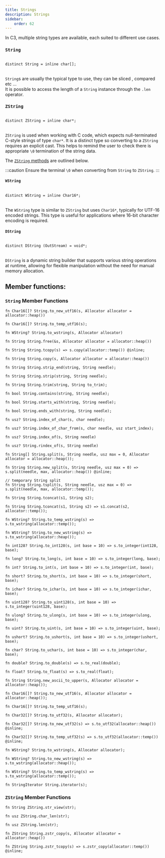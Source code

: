 ```yaml
---
title: Strings
description: Strings
sidebar:
    order: 62
---
```

In C3, multiple string types are available, each suited to different use cases.

### `String`

```c3

distinct String = inline char[];

```
\
`String`s are usually the typical type to use, they can be sliced , compared etc ... \
It is possible to access the length of a `String` instance through the  ` .len  `  operator.


### `ZString`

```c3

distinct ZString = inline char*;
```

\
`ZString` is used when working with C code, which expects null-terminated C-style strings of type `char*`. It is a distinct type so converting to a `ZString` requires an explicit cast. This helps to remind the user to check there is appropriate `\0` termination of the string data.

The [`ZString` methods](#zstring-member-functions) are outlined below.

:::caution
Ensure the terminal `\0` when converting from `String` to `ZString`.
:::

#### `WString`

```c3

distinct WString = inline Char16*;
```

\
The `WString` type is similar to `ZString` but uses `Char16*`, typically for UTF-16 encoded strings. This type is useful for applications where 16-bit character encoding is required.

#### `DString`

```c3

distinct DString (OutStream) = void*;
```

\
`DString` is a dynamic string builder that supports various string operations at runtime, allowing for flexible manipulation without the need for manual memory allocation.

## Member functions:

### `String` Member Functions

```c3
fn Char16[]? String.to_new_utf16(s, Allocator allocator = allocator::heap())
```

```c3
fn Char16[]? String.to_temp_utf16(s);
```

```c3
fn WString? String.to_wstring(s, Allocator allocator)
```

```c3 implementation
fn String String.free(&s, Allocator allocator = allocator::heap())
```

```c3 implementation
fn String String.tcopy(s) => s.copy(allocator::temp()) @inline;
```

```c3 implementation
fn String String.copy(s, Allocator allocator = allocator::heap())
```

```c3 implementation
fn String String.strip_end(string, String needle);
```

```c3 implementation
fn String String.strip(string, String needle);
```

```c3 implementation
fn String String.trim(string, String to_trim);
```

```c3 implementation
fn bool String.contains(string, String needle);
```

```c3 implementation
fn bool String.starts_with(string, String needle);
```

```c3 implementation
fn bool String.ends_with(string, String needle);
```
```c3 implementation
fn usz? String.index_of_char(s, char needle);
```

```c3 implementation
fn usz? String.index_of_char_from(s, char needle, usz start_index);
```

```c3 implementation
fn usz? String.index_of(s, String needle)
```

```c3
fn usz? String.rindex_of(s, String needle)
```

```c3 implementation
fn String[] String.split(s, String needle, usz max = 0, Allocator allocator = allocator::heap());
```

```c3 implementation
fn String String.new_split(s, String needle, usz max = 0) => s.split(needle, max, allocator::heap()) @inline;
```

```c3 implementation
// temporary String split
fn String String.tsplit(s, String needle, usz max = 0) => s.split(needle, max, allocator::temp());
```

```c3 implementation
fn String String.tconcat(s1, String s2);
```

```c3 implementation
fn String String.tconcat(s1, String s2) => s1.concat(s2, allocator::temp());
```
```c3 implementation
fn WString? String.to_temp_wstring(s) => s.to_wstring(allocator::temp());
```
```c3 implementation
fn WString? String.to_new_wstring(s) => s.to_wstring(allocator::heap());
```
```c3 implementation
fn int128? String.to_int128(s, int base = 10) => s.to_integer(int128, base);
```
```c3 implementation
fn long? String.to_long(s, int base = 10) => s.to_integer(long, base);
```
```c3 implementation
fn int? String.to_int(s, int base = 10) => s.to_integer(int, base);
```
```c3 implementation
fn short? String.to_short(s, int base = 10) => s.to_integer(short, base);
```
```c3 implementation
fn ichar? String.to_ichar(s, int base = 10) => s.to_integer(ichar, base);
```
```c3 implementation
fn uint128? String.to_uint128(s, int base = 10) => s.to_integer(uint128, base);
```
```c3 implementation
fn ulong? String.to_ulong(s, int base = 10) => s.to_integer(ulong, base);
```
```c3 implementation
fn uint? String.to_uint(s, int base = 10) => s.to_integer(uint, base);
```
```c3 implementation
fn ushort? String.to_ushort(s, int base = 10) => s.to_integer(ushort, base);
```
```c3 implementation
fn char? String.to_uchar(s, int base = 10) => s.to_integer(char, base);
```
```c3 implementation
fn double? String.to_double(s) => s.to_real(double);
```
```c3 implementation
fn float? String.to_float(s) => s.to_real(float);
```
```c3 implementation
fn String String.new_ascii_to_upper(s, Allocator allocator = allocator::heap());
```

```c3 implementation
fn Char16[]? String.to_new_utf16(s, Allocator allocator = allocator::heap());
```

```c3 implementation
fn Char16[]? String.to_temp_utf16(s);
```

```c3 implementation
fn Char32[]? String.to_utf32(s, Allocator allocator);
```

```c3 implementation
fn Char32[]? String.to_new_utf32(s) => s.to_utf32(allocator::heap()) @inline;
```

```c3 implementation
fn Char32[]? String.to_temp_utf32(s) => s.to_utf32(allocator::temp()) @inline;
```

```c3 implementation
fn WString? String.to_wstring(s, Allocator allocator);
```

```c3
fn WString? String.to_new_wstring(s) => s.to_wstring(allocator::heap());
```
```c3
fn WString? String.to_temp_wstring(s) => s.to_wstring(allocator::temp());
```
```c3
fn StringIterator String.iterator(s);
```

### `ZString` Member Functions

```c3 implementation
fn String ZString.str_view(str);
```

```c3 implementation
fn usz ZString.char_len(str);
```

```c3 implementation
fn usz ZString.len(str);

```
```c3 implementation
fn ZString String.zstr_copy(s, Allocator allocator = allocator::heap())
```
```c3 implementation
fn ZString String.zstr_tcopy(s) => s.zstr_copy(allocator::temp()) @inline;
```
